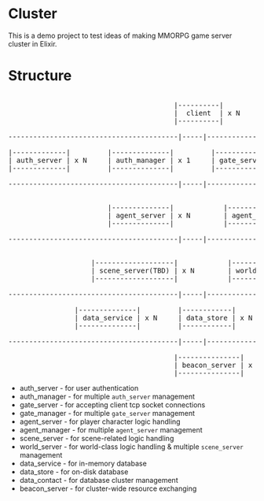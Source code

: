 # Cluster

This is a demo project to test ideas of making MMORPG game server cluster in Elixir.

# Structure
<pre>

                                        |----------|
                                        |  client  | x N
                                        |----------|

-----------------------------------------|-----|----------------------------------------------

|-------------|	        |--------------|         |-------------|        |--------------|
| auth_server | x N     | auth_manager | x 1     | gate_server | x N    | gate_manager | x 1
|-------------|         |--------------|         |-------------|        |--------------|

-----------------------------------------|-----|----------------------------------------------


                        |--------------|            |---------------|
                        | agent_server | x N	    | agent_manager | x 1
                        |--------------|            |---------------|

-----------------------------------------|-----|----------------------------------------------


                    |-------------------|            |--------------|
                    | scene_server(TBD) | x N	     | world_server | x 1
                    |-------------------|            |--------------|

-----------------------------------------|-----|----------------------------------------------

                |--------------|         |------------|         |--------------|
                | data_service | x N     | data_store | x N     | data_contact | x 1
                |--------------|         |------------|         |--------------|

-----------------------------------------|-----|----------------------------------------------

                                        |---------------|
                                        | beacon_server | x 1
                                        |---------------|
</pre>

+ auth_server - for user authentication
+ auth_manager - for multiple `auth_server` management
+ gate_server - for accepting client tcp socket connections
+ gate_manager - for multiple `gate_server` management
+ agent_server - for player character logic handling
+ agent_manager - for multiple `agent_server` management
+ scene_server - for scene-related logic handling
+ world_server - for world-class logic handling & multiple `scene_server` management
+ data_service - for in-memory database
+ data_store -  for on-disk database
+ data_contact - for database cluster management
+ beacon_server - for cluster-wide resource exchanging
